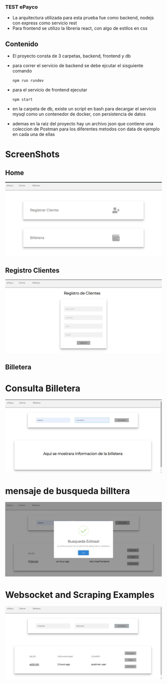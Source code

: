 ### TEST ePayco

 - La arquitectura utilizada para esta prueba fue como backend, nodejs con express como servicio rest
 - Para frontend se utilizo la libreria react, con algo de estilos en css
  
  ## Contenido

  - El proyecto consta de 3 carpetas, backend, frontend y db
  
  - para correr el servicio de backend se debe ejcutar el sisguiente comando
 
        npm run rundev 

  - para el servicio de frontend ejecutar

        npm start

  - en la carpeta de db, existe un script en bash para decargar el servicio mysql como un contenedor de docker, con persistencia de datos
  
  - ademas en la raiz del proyecto hay un archivo json que contiene una coleccion de Postman para los diferentes metodos con data de ejemplo en cada una de ellas


# ScreenShots 
  ## Home 
![Home](/screenshots/home.jpg)
  
  
  ## Registro Clientes
  ![Clientes](/screenshots/registro-clientes.jpg)
  

  ## Billetera
  # Consulta Billetera
![billetera](/screenshots/consulta-billetera.jpg)

  # mensaje de busqueda billtera
![busqueda](/screenshots/busqueda-billetera.jpg)

  # Websocket and Scraping Examples
![datos](/screenshots/datos-billetera.jpg)

